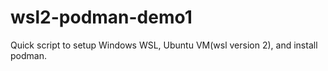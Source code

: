 # wsl2-podman-demo1
Quick script to setup Windows WSL, Ubuntu VM(wsl version 2), and install podman.
